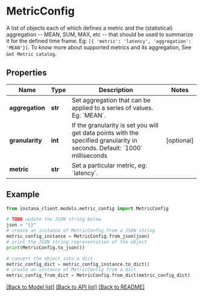 # MetricConfig

A list of objects each of which defines a metric and the (statistical) aggregation -- MEAN, SUM, MAX, etc -- that should be used to summarize it for the defined time frame. Eg: `[{ 'metric': 'latency', 'aggregation': 'MEAN'}]`. To know more about supported metrics and its aggregation, See `Get Metric catalog`.

## Properties

Name | Type | Description | Notes
------------ | ------------- | ------------- | -------------
**aggregation** | **str** | Set aggregation that can be applied to a series of values. Eg: &#x60;MEAN&#x60;. | 
**granularity** | **int** | If the granularity is set you will get data points with the specified granularity in seconds. Default: &#x60;1000&#x60; milliseconds | [optional] 
**metric** | **str** | Set a particular metric, eg: &#x60;latency&#x60;. | 

## Example

```python
from instana_client.models.metric_config import MetricConfig

# TODO update the JSON string below
json = "{}"
# create an instance of MetricConfig from a JSON string
metric_config_instance = MetricConfig.from_json(json)
# print the JSON string representation of the object
print(MetricConfig.to_json())

# convert the object into a dict
metric_config_dict = metric_config_instance.to_dict()
# create an instance of MetricConfig from a dict
metric_config_from_dict = MetricConfig.from_dict(metric_config_dict)
```
[[Back to Model list]](../README.md#documentation-for-models) [[Back to API list]](../README.md#documentation-for-api-endpoints) [[Back to README]](../README.md)



